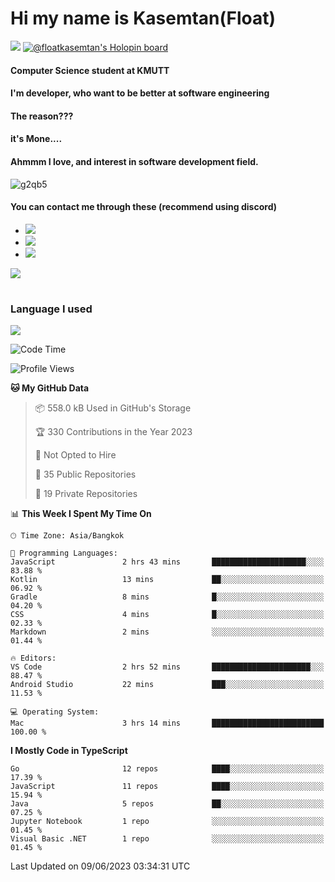 # Hi my name is Kasemtan(Float)
![](https://64.media.tumblr.com/9c2a8f831efe8da556ffbf89cebb52c9/b86c1ab833a37e32-93/s1280x1920/d000dc22f75df64be2bc150f5fa69c4f6df6bb07.gifv)
[![@floatkasemtan's Holopin board](https://holopin.me/floatkasemtan)](https://holopin.io/@floatkasemtan)
#### Computer Science student at KMUTT
#### I'm developer, who want to be better at software engineering
#### The reason???
#### it's Mone.... 
#### Ahmmm I love, and interest in software development field.
![g2qb5](https://user-images.githubusercontent.com/69688279/175812510-9235eaf7-72f7-40d3-b163-56efa9aa5c6b.gif)

#### You can contact me through these (recommend using discord)
- [![](https://img.shields.io/badge/Discord-5865F2?logo=Discord&logoColor=white)](https://discordapp.com/users/278155096225742848)
- [![](https://img.shields.io/badge/Facebook-1877F2?logo=facebook&logoColor=white)](https://www.facebook.com/float.teavasirichokchai/)
- [![](https://img.shields.io/badge/linkedin-0A66C2?logo=linkedin&logoColor=white)](https://www.linkedin.com/in/floatkasemtan/)

[![](https://github-readme-stats.vercel.app/api?username=FloatKasemtan&show_icons=true&theme=nightowl)]()
#
### Language I used
[![](https://github-readme-stats.vercel.app/api/top-langs/?username=FloatKasemtan&layout=compact&theme=nightowl)]()
<!--START_SECTION:waka-->
![Code Time](http://img.shields.io/badge/Code%20Time-1%2C121%20hrs%2026%20mins-blue)

![Profile Views](http://img.shields.io/badge/Profile%20Views-1-blue)

**🐱 My GitHub Data** 

> 📦 558.0 kB Used in GitHub's Storage 
 > 
> 🏆 330 Contributions in the Year 2023
 > 
> 🚫 Not Opted to Hire
 > 
> 📜 35 Public Repositories 
 > 
> 🔑 19 Private Repositories 
 > 
📊 **This Week I Spent My Time On** 

```text
🕑︎ Time Zone: Asia/Bangkok

💬 Programming Languages: 
JavaScript               2 hrs 43 mins       █████████████████████░░░░   83.88 % 
Kotlin                   13 mins             ██░░░░░░░░░░░░░░░░░░░░░░░   06.92 % 
Gradle                   8 mins              █░░░░░░░░░░░░░░░░░░░░░░░░   04.20 % 
CSS                      4 mins              █░░░░░░░░░░░░░░░░░░░░░░░░   02.33 % 
Markdown                 2 mins              ░░░░░░░░░░░░░░░░░░░░░░░░░   01.44 % 

🔥 Editors: 
VS Code                  2 hrs 52 mins       ██████████████████████░░░   88.47 % 
Android Studio           22 mins             ███░░░░░░░░░░░░░░░░░░░░░░   11.53 % 

💻 Operating System: 
Mac                      3 hrs 14 mins       █████████████████████████   100.00 % 
```

**I Mostly Code in TypeScript** 

```text
Go                       12 repos            ████░░░░░░░░░░░░░░░░░░░░░   17.39 % 
JavaScript               11 repos            ████░░░░░░░░░░░░░░░░░░░░░   15.94 % 
Java                     5 repos             ██░░░░░░░░░░░░░░░░░░░░░░░   07.25 % 
Jupyter Notebook         1 repo              ░░░░░░░░░░░░░░░░░░░░░░░░░   01.45 % 
Visual Basic .NET        1 repo              ░░░░░░░░░░░░░░░░░░░░░░░░░   01.45 % 
```




 Last Updated on 09/06/2023 03:34:31 UTC
<!--END_SECTION:waka-->
<!--
**FloatKasemtan/FloatKasemtan** is a ✨ _special_ ✨ repository because its `README.md` (this file) appears on your GitHub profile.

Here are some ideas to get you started:

- 🔭 I’m currently working on ...
- 🌱 I’m currently learning ...
- 👯 I’m looking to collaborate on ...
- 🤔 I’m looking for help with ...
- 💬 Ask me about ...
- 📫 How to reach me: ...
- 😄 Pronouns: ...
- ⚡ Fun fact: ...
-->
